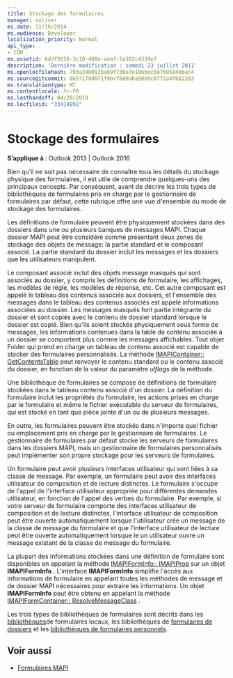 ```yaml
---
title: Stockage des formulaires
manager: soliver
ms.date: 11/16/2014
ms.audience: Developer
localization_priority: Normal
api_type:
- COM
ms.assetid: 6ddf9158-3c10-408a-aeaf-5a382c4339e7
description: 'Derniére modification : samedi 23 juillet 2011'
ms.openlocfilehash: 793a34b093ba69f73be7e186bec0a769584bbac4
ms.sourcegitcommit: 8657170d071f9bcf680aba50b9c07f2a4fb82283
ms.translationtype: MT
ms.contentlocale: fr-FR
ms.lasthandoff: 04/28/2019
ms.locfileid: "33414892"
---
```

# <a name="form-storage"></a>Stockage des formulaires

**S’applique à** : Outlook 2013 | Outlook 2016 
  
Bien qu'il ne soit pas nécessaire de connaître tous les détails du stockage physique des formulaires, il est utile de comprendre quelques-uns des principaux concepts. Par conséquent, avant de décrire les trois types de bibliothèques de formulaires pris en charge par le gestionnaire de formulaires par défaut, cette rubrique offre une vue d'ensemble du mode de stockage des formulaires.
  
Les définitions de formulaire peuvent être physiquement stockées dans des dossiers dans une ou plusieurs banques de messages MAPI. Chaque dossier MAPI peut être considéré comme présentant deux zones de stockage des objets de message: la partie standard et le composant associé. La partie standard du dossier inclut les messages et les dossiers que les utilisateurs manipulent.
  
Le composant associé inclut des objets message masqués qui sont associés au dossier, y compris les définitions de formulaire, les affichages, les modèles de règle, les modèles de réponse, etc. Cet autre composant est appelé le tableau des contenus associés aux dossiers, et l'ensemble des messages dans le tableau des contenus associés est appelé informations associées au dossier. Les messages masqués font partie intégrante du dossier et sont copiés avec le contenu de dossier standard lorsque le dossier est copié. Bien qu'ils soient stockés physiquement sous forme de messages, les informations contenues dans la table de contenu associée à un dossier se comportent plus comme les messages affichables. Tout objet Folder qui prend en charge un tableau de contenu associé est capable de stocker des formulaires personnalisés. La méthode [IMAPIContainer:: GetContentsTable](imapicontainer-getcontentstable.md) peut renvoyer le contenu standard ou le contenu associé du dossier, en fonction de la valeur du paramètre _ulflags_ de la méthode. 
  
Une bibliothèque de formulaires se compose de définitions de formulaire stockées dans le tableau contenu associé d'un dossier. La définition du formulaire inclut les propriétés du formulaire, les actions prises en charge par le formulaire et même le fichier exécutable du serveur de formulaires, qui est stocké en tant que pièce jointe d'un ou de plusieurs messages.
  
En outre, les formulaires peuvent être stockés dans n'importe quel fichier ou emplacement pris en charge par le gestionnaire de formulaires. Le gestionnaire de formulaires par défaut stocke les serveurs de formulaires dans les dossiers MAPI, mais un gestionnaire de formulaires personnalisés peut implémenter son propre stockage pour les serveurs de formulaires.
  
Un formulaire peut avoir plusieurs interfaces utilisateur qui sont liées à sa classe de message. Par exemple, un formulaire peut avoir des interfaces utilisateur de composition et de lecture distinctes. Le formulaire s'occupe de l'appel de l'interface utilisateur appropriée pour différentes demandes utilisateur, en fonction de l'appel des verbes du formulaire. Par exemple, si votre serveur de formulaire comporte des interfaces utilisateur de composition et de lecture distinctes, l'interface utilisateur de composition peut être ouverte automatiquement lorsque l'utilisateur crée un message de la classe de message du formulaire et que l'interface utilisateur de lecture peut être ouverte automatiquement lorsque le un utilisateur ouvre un message existant de la classe de message du formulaire.
  
La plupart des informations stockées dans une définition de formulaire sont disponibles en appelant la méthode [IMAPIFormInfo:: IMAPIProp](imapiforminfoimapiprop.md) sur un objet **IMAPIFormInfo** . L'interface **IMAPIFormInfo** simplifie l'accès aux informations de formulaire en appelant toutes les méthodes de message et de dossier MAPI nécessaires pour extraire les informations. Un objet **IMAPIFormInfo** peut être obtenu en appelant la méthode [IMAPIFormContainer:: ResolveMessageClass](imapiformcontainer-resolvemessageclass.md) . 
  
Les trois types de bibliothèques de formulaires sont décrits dans les [bibliothèques](local-form-libraries.md)de formulaires locaux, les bibliothèques de [formulaires de dossiers](folder-form-libraries.md) et les [bibliothèques de formulaires personnels](personal-form-libraries.md).
  
## <a name="see-also"></a>Voir aussi

- [Formulaires MAPI](mapi-forms.md)

